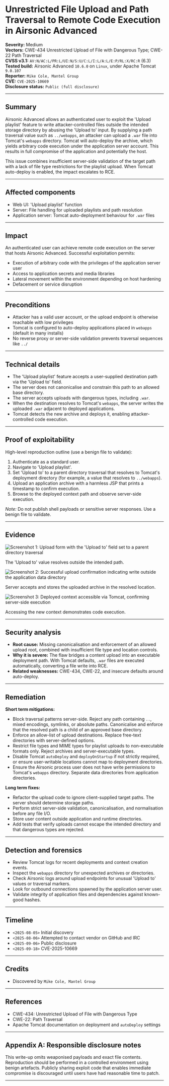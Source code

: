# Unrestricted File Upload and Path Traversal to Remote Code Execution in Airsonic Advanced

**Severity:** Medium  
**Vectors:** CWE-434 Unrestricted Upload of File with Dangerous Type; CWE-22 Path Traversal  
**CVSS v3.1:** `AV:N/AC:L/PR:L/UI:N/S:U/C:L/I:L/A:L/E:P/RL:X/RC:R` (6.3)  
**Tested build:** Airsonic Advanced `10.6.0` on `Linux`, under Apache Tomcat `9.0.107`  
**Reporter:** `Mike Cole, Mantel Group`  
**CVE:** `CVE-2025-10669`  
**Disclosure status:** `Public (full disclosure)`  

---

## Summary

Airsonic Advanced allows an authenticated user to exploit the 'Upload playlist' feature to write attacker-controlled files outside the intended storage directory by abusing the 'Upload to' input. By supplying a path traversal value such as `../webapps`, an attacker can upload a `.war` file into Tomcat's `webapps` directory. Tomcat will auto-deploy the archive, which yields arbitrary code execution under the application server account. This results in full compromise of the application and potentially the host.

This issue combines insufficient server-side validation of the target path with a lack of file type restrictions for the playlist upload. When Tomcat auto-deploy is enabled, the impact escalates to RCE.

---

## Affected components

- Web UI: 'Upload playlist' function  
- Server: File handling for uploaded playlists and path resolution  
- Application server: Tomcat auto-deployment behaviour for `.war` files

---

## Impact

An authenticated user can achieve remote code execution on the server that hosts Airsonic Advanced. Successful exploitation permits:

- Execution of arbitrary code with the privileges of the application server user  
- Access to application secrets and media libraries  
- Lateral movement within the environment depending on host hardening  
- Defacement or service disruption

---

## Preconditions

- Attacker has a valid user account, or the upload endpoint is otherwise reachable with low privileges  
- Tomcat is configured to auto-deploy applications placed in `webapps` (default in many installs)  
- No reverse proxy or server-side validation prevents traversal sequences like `../`

---

## Technical details

- The 'Upload playlist' feature accepts a user-supplied destination path via the 'Upload to' field.  
- The server does not canonicalise and constrain this path to an allowed base directory.  
- The server accepts uploads with dangerous types, including `.war`.  
- When the destination resolves to Tomcat's `webapps`, the server writes the uploaded `.war` adjacent to deployed applications.  
- Tomcat detects the new archive and deploys it, enabling attacker-controlled code execution.

---

## Proof of exploitability

High-level reproduction outline (use a benign file to validate):

1. Authenticate as a standard user.  
2. Navigate to 'Upload playlist'.  
3. Set 'Upload to' to a parent directory traversal that resolves to Tomcat's deployment directory (for example, a value that resolves to `../webapps`).  
4. Upload an application archive with a harmless JSP that prints a timestamp to confirm execution.  
5. Browse to the deployed context path and observe server-side execution.

*Note:* Do not publish shell payloads or sensitive server responses. Use a benign file to validate.

---

## Evidence

![Screenshot 1: Upload form with the 'Upload to' field set to a parent directory traversal](./1.png)

The 'Upload to' value resolves outside the intended path.

![Screenshot 2: Successful upload confirmation indicating write outside the application data directory](./2.png)

Server accepts and stores the uploaded archive in the resolved location.

![Screenshot 3: Deployed context accessible via Tomcat, confirming server-side execution](./3.png)

Accessing the new context demonstrates code execution.

---

## Security analysis

- **Root cause:** Missing canonicalisation and enforcement of an allowed upload root, combined with insufficient file type and location controls.  
- **Why it is severe:** The flaw bridges a content upload into an executable deployment path. With Tomcat defaults, `.war` files are executed automatically, converting a file write into RCE.  
- **Related weaknesses:** CWE-434, CWE-22, and insecure defaults around auto-deploy.

---

## Remediation

**Short term mitigations:**

- Block traversal patterns server-side. Reject any path containing `..`, mixed encodings, symlinks, or absolute paths. Canonicalise and enforce that the resolved path is a child of an approved base directory.  
- Enforce an allow-list of upload destinations. Replace free-text directories with server-defined options.  
- Restrict file types and MIME types for playlist uploads to non-executable formats only. Reject archives and server-executable types.  
- Disable Tomcat `autoDeploy` and `deployOnStartup` if not strictly required, or ensure user-writable locations cannot map to deployment directories.  
- Ensure the Airsonic process user does not have write permissions to Tomcat's `webapps` directory. Separate data directories from application directories.

**Long term fixes:**

- Refactor the upload code to ignore client-supplied target paths. The server should determine storage paths.  
- Perform strict server-side validation, canonicalisation, and normalisation before any file I/O.  
- Store user content outside application and runtime directories.  
- Add tests that verify uploads cannot escape the intended directory and that dangerous types are rejected.

---

## Detection and forensics

- Review Tomcat logs for recent deployments and context creation events.  
- Inspect the `webapps` directory for unexpected archives or directories.  
- Check Airsonic logs around upload endpoints for unusual 'Upload to' values or traversal markers.  
- Look for outbound connections spawned by the application server user.  
- Validate integrity of application files and dependencies against known-good hashes.

---

## Timeline

- `<2025-08-05>` Initial discovery  
- `<2025-08-06>` Attempted to contact vendor on GitHub and IRC
- `<2025-09-06>` Public disclosure
- `<2025-09-18>` CVE-2025-10669

---

## Credits

- Discovered by `Mike Cole, Mantel Group`

---

## References

- CWE-434: Unrestricted Upload of File with Dangerous Type  
- CWE-22: Path Traversal  
- Apache Tomcat documentation on deployment and `autoDeploy` settings

---

## Appendix A: Responsible disclosure notes

This write-up omits weaponised payloads and exact file contents. Reproduction should be performed in a controlled environment using benign artefacts. Publicly sharing exploit code that enables immediate compromise is discouraged until users have had reasonable time to patch.

---
